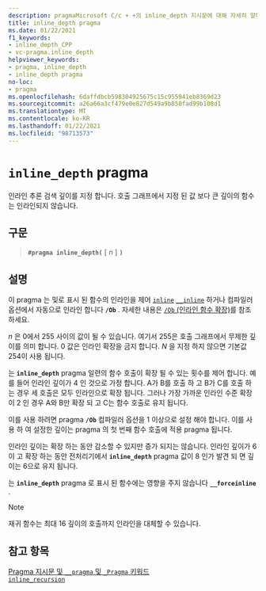 ```yaml
---
description: pragmaMicrosoft C/c + +의 inline_depth 지시문에 대해 자세히 알아보세요.
title: inline_depth pragma
ms.date: 01/22/2021
f1_keywords:
- inline_depth_CPP
- vc-pragma.inline_depth
helpviewer_keywords:
- pragma, inline_depth
- inline_depth pragma
no-loc:
- pragma
ms.openlocfilehash: 6daffdbcb598304925675c15c955941eb8369d23
ms.sourcegitcommit: a26a66a3cf479e0e827d549a9b850fad99b108d1
ms.translationtype: MT
ms.contentlocale: ko-KR
ms.lasthandoff: 01/22/2021
ms.locfileid: "98713573"
---
```

# <a name="inline_depth-no-locpragma"></a>`inline_depth` pragma

인라인 추론 검색 깊이를 지정 합니다. 호출 그래프에서 지정 된 값 보다 큰 깊이의 함수는 인라인되지 않습니다.

## <a name="syntax"></a>구문

> **`#pragma inline_depth(`** [ *n* ] **`)`**

## <a name="remarks"></a>설명

이 pragma 는 및로 표시 된 함수의 인라인을 제어 [`inline`](../cpp/inline-functions-cpp.md) [`__inline`](../cpp/inline-functions-cpp.md) 하거나 컴파일러 옵션에서 자동으로 인라인 합니다 **`/Ob`** . 자세한 내용은 [ `/Ob` (인라인 함수 확장)](../build/reference/ob-inline-function-expansion.md)를 참조 하세요.

*n* 은 0에서 255 사이의 값이 될 수 있습니다. 여기서 255은 호출 그래프에서 무제한 깊이를 의미 합니다. 0 값은 인라인 확장을 금지 합니다. *N* 을 지정 하지 않으면 기본값 254이 사용 됩니다.

는 **`inline_depth`** pragma 일련의 함수 호출이 확장 될 수 있는 횟수를 제어 합니다. 예를 들어 인라인 깊이가 4 인 것으로 가정 합니다. A가 B를 호출 하 고 B가 C를 호출 하는 경우 세 호출은 모두 인라인으로 확장 됩니다. 그러나 가장 가까운 인라인 수준 확장이 2 인 경우 A와 B만 확장 되 고 C는 함수 호출로 유지 됩니다.

이를 사용 하려면 pragma **`/Ob`** 컴파일러 옵션을 1 이상으로 설정 해야 합니다. 이를 사용 하 여 설정한 깊이는 pragma 의 첫 번째 함수 호출에 적용 pragma 됩니다.

인라인 깊이는 확장 하는 동안 감소할 수 있지만 증가 되지는 않습니다. 인라인 깊이가 6이 고 확장 하는 동안 전처리기에서 **`inline_depth`** pragma 값이 8 인가 발견 되 면 깊이는 6으로 유지 됩니다.

는 **`inline_depth`** pragma 로 표시 된 함수에는 영향을 주지 않습니다 **`__forceinline`** .

> [!NOTE]
> 재귀 함수는 최대 16 깊이의 호출까지 인라인을 대체할 수 있습니다.

## <a name="see-also"></a>참고 항목

[Pragma 지시문 및 `__pragma` 및 `_Pragma` 키워드](./pragma-directives-and-the-pragma-keyword.md)\
[`inline_recursion`](../preprocessor/inline-recursion.md)

